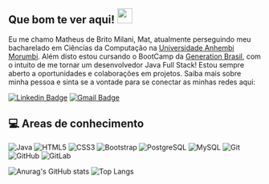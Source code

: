 ## Que bom te ver aqui! <img src="https://raw.githubusercontent.com/MatheusBMilani/MatheusBMilani/master/wave.gif" width="30px">

Eu me chamo Matheus de Brito Milani, Mat, atualmente perseguindo meu bacharelado em Ciências da Computação na [Universidade Anhembi Morumbi](https://portal.anhembi.br).
Além disto estou cursando o BootCamp da [Generation Brasil](https://brazil.generation.org/sao-paulo/pessoa-desenvolvedora-web/), com o intuito de me tornar um desenvolvedor Java Full Stack! Estou sempre aberto a oportunidades e colaborações em projetos. Saiba mais sobre minha pessoa e sinta se a vontade para se conectar as minhas redes aqui: 

[![Linkedin Badge](https://img.shields.io/badge/-MatheusMilani-blue?style=flat-square&logo=Linkedin&logoColor=white&link=https://www.linkedin.com/in/anirudhemmadi/)](https://www.linkedin.com/in/matheus-milani-287b781a4/)
[![Gmail Badge](https://img.shields.io/badge/-matheusdebritomilani@gmail.com-c14438?style=flat-square&logo=Gmail&logoColor=white&link=mailto:kanna6501@gmail.com)](matheusdebritomilani@gmail.com)

## 💻 Areas de conhecimento
![Java](https://img.shields.io/badge/-java-E34A86?style=flat-square&logo=java)
![HTML5](https://img.shields.io/badge/-HTML5-E34F26?style=flat-square&logo=html5&logoColor=white)
![CSS3](https://img.shields.io/badge/-CSS3-1572B6?style=flat-square&logo=css3)
![Bootstrap](https://img.shields.io/badge/-Bootstrap-563D7C?style=flat-square&logo=bootstrap)
![PostgreSQL](https://img.shields.io/badge/-PostgreSQL-336791?style=flat-square&logo=postgresql)
![MySQL](https://img.shields.io/badge/-MySQL-black?style=flat-square&logo=mysql)
![Git](https://img.shields.io/badge/-Git-black?style=flat-square&logo=git)
![GitHub](https://img.shields.io/badge/-GitHub-181717?style=flat-square&logo=github)
![GitLab](https://img.shields.io/badge/-GitLab-FCA121?style=flat-square&logo=gitlab)

![Anurag's GitHub stats](https://github-readme-stats.vercel.app/api?username=MatheusBMilani&theme=midnight-purple&show_icons=true)
![Top Langs](https://github-readme-stats.vercel.app/api/top-langs/?username=MatheusBMilani&hide=TeX&layout=compact)
